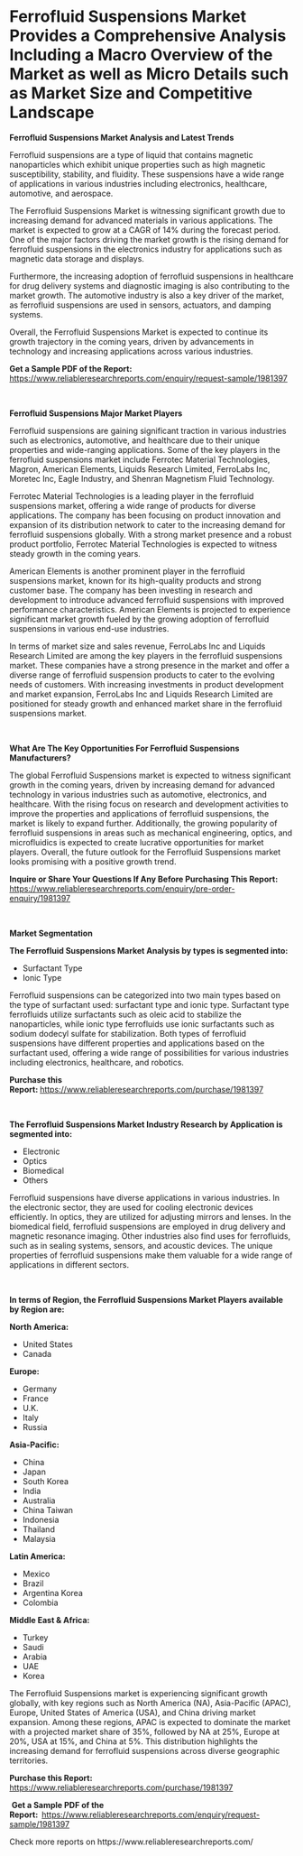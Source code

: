 <p><h1>Ferrofluid Suspensions Market Provides a Comprehensive Analysis Including a Macro Overview of the Market as well as Micro Details such as Market Size and Competitive Landscape</h1></p><p><strong>Ferrofluid Suspensions Market Analysis and Latest Trends</strong></p>
<p><p>Ferrofluid suspensions are a type of liquid that contains magnetic nanoparticles which exhibit unique properties such as high magnetic susceptibility, stability, and fluidity. These suspensions have a wide range of applications in various industries including electronics, healthcare, automotive, and aerospace.</p><p>The Ferrofluid Suspensions Market is witnessing significant growth due to increasing demand for advanced materials in various applications. The market is expected to grow at a CAGR of 14% during the forecast period. One of the major factors driving the market growth is the rising demand for ferrofluid suspensions in the electronics industry for applications such as magnetic data storage and displays.</p><p>Furthermore, the increasing adoption of ferrofluid suspensions in healthcare for drug delivery systems and diagnostic imaging is also contributing to the market growth. The automotive industry is also a key driver of the market, as ferrofluid suspensions are used in sensors, actuators, and damping systems.</p><p>Overall, the Ferrofluid Suspensions Market is expected to continue its growth trajectory in the coming years, driven by advancements in technology and increasing applications across various industries.</p></p>
<p><strong>Get a Sample PDF of the Report:&nbsp;</strong> <a href="https://www.reliableresearchreports.com/enquiry/request-sample/1981397">https://www.reliableresearchreports.com/enquiry/request-sample/1981397</a></p>
<p>&nbsp;</p>
<p><strong>Ferrofluid Suspensions Major Market Players</strong></p>
<p><p>Ferrofluid suspensions are gaining significant traction in various industries such as electronics, automotive, and healthcare due to their unique properties and wide-ranging applications. Some of the key players in the ferrofluid suspensions market include Ferrotec Material Technologies, Magron, American Elements, Liquids Research Limited, FerroLabs Inc, Moretec Inc, Eagle Industry, and Shenran Magnetism Fluid Technology.</p><p>Ferrotec Material Technologies is a leading player in the ferrofluid suspensions market, offering a wide range of products for diverse applications. The company has been focusing on product innovation and expansion of its distribution network to cater to the increasing demand for ferrofluid suspensions globally. With a strong market presence and a robust product portfolio, Ferrotec Material Technologies is expected to witness steady growth in the coming years.</p><p>American Elements is another prominent player in the ferrofluid suspensions market, known for its high-quality products and strong customer base. The company has been investing in research and development to introduce advanced ferrofluid suspensions with improved performance characteristics. American Elements is projected to experience significant market growth fueled by the growing adoption of ferrofluid suspensions in various end-use industries.</p><p>In terms of market size and sales revenue, FerroLabs Inc and Liquids Research Limited are among the key players in the ferrofluid suspensions market. These companies have a strong presence in the market and offer a diverse range of ferrofluid suspension products to cater to the evolving needs of customers. With increasing investments in product development and market expansion, FerroLabs Inc and Liquids Research Limited are positioned for steady growth and enhanced market share in the ferrofluid suspensions market.</p></p>
<p>&nbsp;</p>
<p><strong>What Are The Key Opportunities For Ferrofluid Suspensions Manufacturers?</strong></p>
<p><p>The global Ferrofluid Suspensions market is expected to witness significant growth in the coming years, driven by increasing demand for advanced technology in various industries such as automotive, electronics, and healthcare. With the rising focus on research and development activities to improve the properties and applications of ferrofluid suspensions, the market is likely to expand further. Additionally, the growing popularity of ferrofluid suspensions in areas such as mechanical engineering, optics, and microfluidics is expected to create lucrative opportunities for market players. Overall, the future outlook for the Ferrofluid Suspensions market looks promising with a positive growth trend.</p></p>
<p><strong>Inquire or Share Your Questions If Any Before Purchasing This Report:</strong> <a href="https://www.reliableresearchreports.com/enquiry/pre-order-enquiry/1981397">https://www.reliableresearchreports.com/enquiry/pre-order-enquiry/1981397</a></p>
<p>&nbsp;</p>
<p><strong>Market Segmentation</strong></p>
<p><strong>The Ferrofluid Suspensions Market Analysis by types is segmented into:</strong></p>
<p><ul><li>Surfactant Type</li><li>Ionic Type</li></ul></p>
<p><p>Ferrofluid suspensions can be categorized into two main types based on the type of surfactant used: surfactant type and ionic type. Surfactant type ferrofluids utilize surfactants such as oleic acid to stabilize the nanoparticles, while ionic type ferrofluids use ionic surfactants such as sodium dodecyl sulfate for stabilization. Both types of ferrofluid suspensions have different properties and applications based on the surfactant used, offering a wide range of possibilities for various industries including electronics, healthcare, and robotics.</p></p>
<p><strong>Purchase this Report:&nbsp;</strong><a href="https://www.reliableresearchreports.com/purchase/1981397">https://www.reliableresearchreports.com/purchase/1981397</a></p>
<p>&nbsp;</p>
<p><strong>The Ferrofluid Suspensions Market Industry Research by Application is segmented into:</strong></p>
<p><ul><li>Electronic</li><li>Optics</li><li>Biomedical</li><li>Others</li></ul></p>
<p><p>Ferrofluid suspensions have diverse applications in various industries. In the electronic sector, they are used for cooling electronic devices efficiently. In optics, they are utilized for adjusting mirrors and lenses. In the biomedical field, ferrofluid suspensions are employed in drug delivery and magnetic resonance imaging. Other industries also find uses for ferrofluids, such as in sealing systems, sensors, and acoustic devices. The unique properties of ferrofluid suspensions make them valuable for a wide range of applications in different sectors.</p></p>
<p>&nbsp;</p>
<p><strong>In terms of Region, the Ferrofluid Suspensions Market Players available by Region are:</strong></p>
<p>
    <p> <strong> North America: </strong>
        <ul>
            <li>United States</li>
            <li>Canada</li>
        </ul>
        </p> 
    <p> <strong> Europe: </strong>
        <ul>
            <li>Germany</li>
            <li>France</li>
            <li>U.K.</li>
            <li>Italy</li>
            <li>Russia</li>
        </ul>
        </p> 
    <p> <strong> Asia-Pacific: </strong>
        <ul>
            <li>China</li>
            <li>Japan</li>
            <li>South Korea</li>
            <li>India</li>
            <li>Australia</li>
            <li>China Taiwan</li>
            <li>Indonesia</li>
            <li>Thailand</li>
            <li>Malaysia</li>
        </ul>
        </p> 
    <p> <strong> Latin America: </strong>
        <ul>
            <li>Mexico</li>
            <li>Brazil</li>
            <li>Argentina Korea</li>
            <li>Colombia</li>
        </ul>
        </p> 
    <p> <strong> Middle East & Africa: </strong>
        <ul>
            <li>Turkey</li>
            <li>Saudi</li>
            <li>Arabia</li>
            <li>UAE</li>
            <li>Korea</li>
        </ul>
    </p>
    </p>
<p><p>The Ferrofluid Suspensions market is experiencing significant growth globally, with key regions such as North America (NA), Asia-Pacific (APAC), Europe, United States of America (USA), and China driving market expansion. Among these regions, APAC is expected to dominate the market with a projected market share of 35%, followed by NA at 25%, Europe at 20%, USA at 15%, and China at 5%. This distribution highlights the increasing demand for ferrofluid suspensions across diverse geographic territories.</p></p>
<p><strong>Purchase this Report: </strong><a href="https://www.reliableresearchreports.com/purchase/1981397">https://www.reliableresearchreports.com/purchase/1981397</a></p>
<p>&nbsp;<strong>Get a Sample PDF of the Report:&nbsp;&nbsp;</strong><a href="https://www.reliableresearchreports.com/enquiry/request-sample/1981397">https://www.reliableresearchreports.com/enquiry/request-sample/1981397</a></p>
<p><strong></strong></p>
<p>Check more reports on https://www.reliableresearchreports.com/</p>